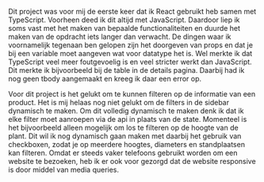 Dit project was voor mij de eerste keer dat ik React gebruikt heb samen met TypeScript. Voorheen deed ik dit altijd met JavaScript. Daardoor liep ik soms vast met het maken van bepaalde functionaliteiten en duurde het maken van de opdracht iets langer dan verwacht. De dingen waar ik voornamelijk tegenaan ben gelopen zijn het doorgeven van props en dat je bij een variable moet aangeven wat voor datatype het is. Wel merkte ik dat TypeScript veel meer foutgevoelig is en veel stricter werkt dan JavaScript. Dit merkte ik bijvoorbeeld bij de table in de details pagina. Daarbij had ik nog geen tbody aangemaakt en kreeg ik daar een error op.

Voor dit project is het gelukt om te kunnen filteren op de informatie van een product. Het is mij helaas nog niet gelukt om de filters in de sidebar dynamisch te maken. Om dit volledig dynamisch te maken denk ik dat ik elke filter moet aanroepen via de api in plaats van de state. Momenteel is het bijvoorbeeld alleen mogelijk om los te filteren op de hoogte van de plant. Dit wil ik nog dynamisch gaan maken met daarbij het gebruik van checkboxen, zodat je op meerdere hoogtes, diameters en standplaatsen kan filteren. Omdat er steeds vaker telefoons gebruikt worden om een website te bezoeken, heb ik er ook voor gezorgd dat de website responsive is door middel van media queries.
